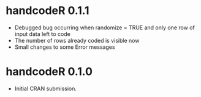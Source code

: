 # handcodeR 0.1.1

* Debugged bug occurring when randomize = TRUE and only one row of input data left to code
* The number of rows already coded is visible now
* Small changes to some Error messages


# handcodeR 0.1.0

* Initial CRAN submission.
